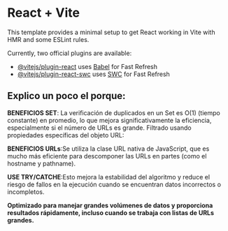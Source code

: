 # React + Vite

This template provides a minimal setup to get React working in Vite with HMR and some ESLint rules.

Currently, two official plugins are available:

- [@vitejs/plugin-react](https://github.com/vitejs/vite-plugin-react/blob/main/packages/plugin-react/README.md) uses [Babel](https://babeljs.io/) for Fast Refresh
- [@vitejs/plugin-react-swc](https://github.com/vitejs/vite-plugin-react-swc) uses [SWC](https://swc.rs/) for Fast Refresh


## Explico un poco el porque:

**BENEFICIOS SET**: La verificación de duplicados en un Set es O(1) (tiempo constante) en promedio, lo que mejora significativamente la eficiencia, especialmente si el número de URLs es grande.
Filtrado usando propiedades específicas del objeto URL:

**BENEFICIOS URLs**:Se utiliza la clase URL nativa de JavaScript, que es mucho más eficiente para descomponer las URLs en partes (como el hostname y pathname).

**USE TRY/CATCHE**:Esto mejora la estabilidad del algoritmo y reduce el riesgo de fallos en la ejecución cuando se encuentran datos incorrectos o incompletos.

**Optimizado para manejar grandes volúmenes de datos y proporciona resultados rápidamente, incluso cuando se trabaja con listas de URLs grandes.**